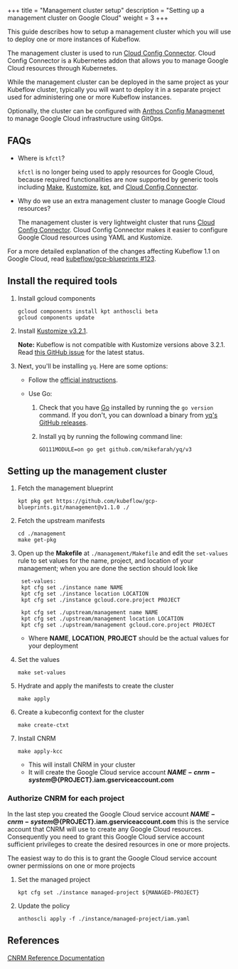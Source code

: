 +++
title = "Management cluster setup"
description = "Setting up a management cluster on Google Cloud"
weight = 3
+++

This guide describes how to setup a management cluster which you will use to deploy one or more instances of Kubeflow.

The management cluster is used to run [Cloud Config Connector](https://cloud.google.com/config-connector/docs/overview). Cloud Config Connector is a Kubernetes addon that allows you to manage Google Cloud resources through Kubernetes.

While the management cluster can be deployed in the same project as your Kubeflow cluster, typically you will want to deploy
it in a separate project used for administering one or more Kubeflow instances.

Optionally, the cluster can be configured with [Anthos Config Managmenet](https://cloud.google.com/anthos-config-management/docs) 
to manage Google Cloud infrastructure using GitOps.

## FAQs

* Where is `kfctl`?

   `kfctl` is no longer being used to apply resources for Google Cloud, because required functionalities are now supported by generic tools including [Make](https://www.gnu.org/software/make/), [Kustomize](https://kustomize.io), [kpt](https://googlecontainertools.github.io/kpt/), and [Cloud Config Connector](https://cloud.google.com/config-connector/docs/overview).

* Why do we use an extra management cluster to manage Google Cloud resources?

   The management cluster is very lightweight cluster that runs [Cloud Config Connector](https://cloud.google.com/config-connector/docs/overview). Cloud Config Connector makes it easier to configure Google Cloud resources using YAML and Kustomize.

For a more detailed explanation of the changes affecting Kubeflow 1.1 on Google Cloud, read [kubeflow/gcp-blueprints #123](https://github.com/kubeflow/gcp-blueprints/issues/123).

## Install the required tools

1. Install gcloud components

   ```
   gcloud components install kpt anthoscli beta
   gcloud components update
   ```

1. Install [Kustomize v3.2.1](https://github.com/kubernetes-sigs/kustomize/releases/tag/kustomize%2Fv3.2.1).

    **Note:** Kubeflow is not compatible with Kustomize versions above 3.2.1. Read [this GitHub issue](https://github.com/kubeflow/manifests/issues/538) for the latest status.

1. Next, you'll be installing `yq`. Here are some options:

    * Follow the [official instructions](https://github.com/mikefarah/yq#install).
    
    * Use Go:

       1. Check that you have [Go](https://golang.org) installed by running the `go version`
          command. If you don't, you can download a binary from
          [yq's GitHub releases](https://github.com/mikefarah/yq/releases).
       2. Install yq by running the following command line:

          ```
          GO111MODULE=on go get github.com/mikefarah/yq/v3
          ```
 
## Setting up the management cluster


1. Fetch the management blueprint

   ```
   kpt pkg get https://github.com/kubeflow/gcp-blueprints.git/management@v1.1.0 ./
   ```

1. Fetch the upstream manifests

   ```
   cd ./management
   make get-pkg
   ```

1. Open up the **Makefile** at `./management/Makefile` and edit the `set-values` rule to set values for the name, project, and location of your management; when you are done the section should look like

   ```  
    set-values: 
    kpt cfg set ./instance name NAME
    kpt cfg set ./instance location LOCATION
    kpt cfg set ./instance gcloud.core.project PROJECT
  
    kpt cfg set ./upstream/management name NAME
    kpt cfg set ./upstream/management location LOCATION
    kpt cfg set ./upstream/management gcloud.core.project PROJECT

   ```

   * Where **NAME**, **LOCATION**, **PROJECT** should be the actual values for your deployment

1. Set the values

   ```
   make set-values
   ```

1. Hydrate and apply the manifests to create the cluster

   ```
   make apply
   ```

1. Create a kubeconfig context for the cluster

   ```
   make create-ctxt
   ```

1. Install CNRM

   ```
   make apply-kcc
   ```

   * This will install CNRM in your cluster
   * It will create the Google Cloud service account **${NAME}-cnrm-system@${PROJECT}.iam.gserviceaccount.com**

### Authorize CNRM for each project

In the last step you created the Google Cloud service account **${NAME}-cnrm-system@${PROJECT}.iam.gserviceaccount.com**
this is the service account that CNRM will use to create any Google Cloud resources. Consequently
you need to grant this Google Cloud service account sufficient privileges to create the desired
resources in one or more projects. 

The easiest way to do this is to grant the Google Cloud service account owner permissions on one or more projects

1. Set the managed project

   ```
   kpt cfg set ./instance managed-project ${MANAGED-PROJECT}
   ```

1. Update the policy

   ```
   anthoscli apply -f ./instance/managed-project/iam.yaml 
   ```

## References

[CNRM Reference Documentation](https://cloud.google.com/config-connector/docs/reference/resources) 

